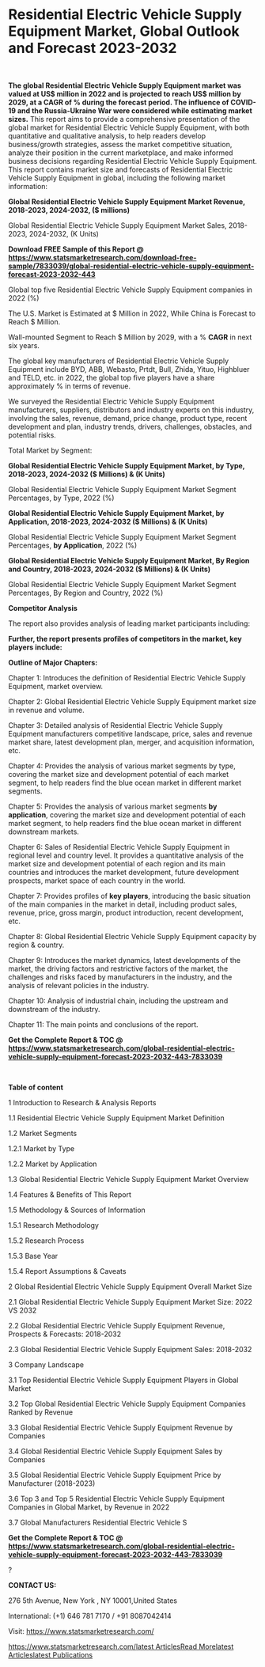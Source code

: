 <h1>Residential Electric Vehicle Supply Equipment Market, Global Outlook and Forecast 2023-2032</h1><br/><p><strong>The global Residential Electric Vehicle Supply Equipment market was valued at US$ million in 2022 and is projected to reach US$ million by 2029, at a <strong>CAGR</strong> of % during the forecast period. The influence of COVID-19 and the Russia-Ukraine War were considered while estimating market sizes.</strong> This report aims to provide a comprehensive presentation of the global market for Residential Electric Vehicle Supply Equipment, with both quantitative and qualitative analysis, to help readers develop business/growth strategies, assess the market competitive situation, analyze their position in the current marketplace, and make informed business decisions regarding Residential Electric Vehicle Supply Equipment. This report contains market size and forecasts of Residential Electric Vehicle Supply Equipment in global, including the following market information:</p>
 
 
 
 <p><strong>Global Residential Electric Vehicle Supply Equipment Market Revenue, 2018-2023, 2024-2032, ($ millions)</strong></p>
 
 
 
 <p>Global Residential Electric Vehicle Supply Equipment Market Sales, 2018-2023, 2024-2032, (K Units)</p>
 
 
 
 <p><strong>Download FREE Sample of this Report @ <a href="https://www.statsmarketresearch.com/download-free-sample/7833039/global-residential-electric-vehicle-supply-equipment-forecast-2023-2032-443">https://www.statsmarketresearch.com/download-free-sample/7833039/global-residential-electric-vehicle-supply-equipment-forecast-2023-2032-443</a></strong></p>
 
 
 
 <p>Global top five Residential Electric Vehicle Supply Equipment companies in 2022 (%)</p>
 
 
 
 <p>The U.S. Market is Estimated at $ Million in 2022, While China is Forecast to Reach $ Million.</p>
 
 
 
 <p>Wall-mounted Segment to Reach $ Million by 2029, with a % <strong>CAGR</strong> in next six years.</p>
 
 
 
 <p>The global key manufacturers of Residential Electric Vehicle Supply Equipment include BYD, ABB, Webasto, Prtdt, Bull, Zhida, Yituo, Highbluer and TELD, etc. in 2022, the global top five players have a share approximately % in terms of revenue.</p>
 
 
 
 <p>We surveyed the Residential Electric Vehicle Supply Equipment manufacturers, suppliers, distributors and industry experts on this industry, involving the sales, revenue, demand, price change, product type, recent development and plan, industry trends, drivers, challenges, obstacles, and potential risks.</p>
 
 
 
 <p>Total Market by Segment:</p>
 
 
 
 <p><strong>Global Residential Electric Vehicle Supply Equipment Market, by Type, 2018-2023, 2024-2032 ($ Millions) & (K Units)</strong></p>
 
 
 
 <p>Global Residential Electric Vehicle Supply Equipment Market Segment Percentages, by Type, 2022 (%)</p>
 
 
 
 <p><strong>Global Residential Electric Vehicle Supply Equipment Market, <strong>by Application</strong>, 2018-2023, 2024-2032 ($ Millions) & (K Units)</strong></p>
 
 
 
 <p>Global Residential Electric Vehicle Supply Equipment Market Segment Percentages, <strong>by Application</strong>, 2022 (%)</p>
 
 
 
 <p><strong>Global Residential Electric Vehicle Supply Equipment Market, By Region and Country, 2018-2023, 2024-2032 ($ Millions) & (K Units)</strong></p>
 
 
 
 <p>Global Residential Electric Vehicle Supply Equipment Market Segment Percentages, By Region and Country, 2022 (%)</p>
 
 
 
 <p><strong>Competitor Analysis</strong></p>
 
 
 
 <p>The report also provides analysis of leading market participants including:</p>
 
 
 
 <p><strong>Further, the report presents profiles of competitors in the market, <strong>key players</strong> include:</strong></p>
 
 
 
 <p><strong>Outline of Major Chapters:</strong></p>
 
 
 
 <p>Chapter 1: Introduces the definition of Residential Electric Vehicle Supply Equipment, market overview.</p>
 
 
 
 <p>Chapter 2: Global Residential Electric Vehicle Supply Equipment market size in revenue and volume.</p>
 
 
 
 <p>Chapter 3: Detailed analysis of Residential Electric Vehicle Supply Equipment manufacturers competitive landscape, price, sales and revenue market share, latest development plan, merger, and acquisition information, etc.</p>
 
 
 
 <p>Chapter 4: Provides the analysis of various market segments by type, covering the market size and development potential of each market segment, to help readers find the blue ocean market in different market segments.</p>
 
 
 
 <p>Chapter 5: Provides the analysis of various market segments <strong>by application</strong>, covering the market size and development potential of each market segment, to help readers find the blue ocean market in different downstream markets.</p>
 
 
 
 <p>Chapter 6: Sales of Residential Electric Vehicle Supply Equipment in regional level and country level. It provides a quantitative analysis of the market size and development potential of each region and its main countries and introduces the market development, future development prospects, market space of each country in the world.</p>
 
 
 
 <p>Chapter 7: Provides profiles of <strong>key players</strong>, introducing the basic situation of the main companies in the market in detail, including product sales, revenue, price, gross margin, product introduction, recent development, etc.</p>
 
 
 
 <p>Chapter 8: Global Residential Electric Vehicle Supply Equipment capacity by region & country.</p>
 
 
 
 <p>Chapter 9: Introduces the market dynamics, latest developments of the market, the driving factors and restrictive factors of the market, the challenges and risks faced by manufacturers in the industry, and the analysis of relevant policies in the industry.</p>
 
 
 
 <p>Chapter 10: Analysis of industrial chain, including the upstream and downstream of the industry.</p>
 
 
 
 <p>Chapter 11: The main points and conclusions of the report.</p>
 
 
 
 <div><b>Get the Complete Report & TOC @ <a href="https://www.statsmarketresearch.com/global-residential-electric-vehicle-supply-equipment-forecast-2023-2032-443-7833039">https://www.statsmarketresearch.com/global-residential-electric-vehicle-supply-equipment-forecast-2023-2032-443-7833039</a></b></div>
 
 
 
 <p><br />
 
 <b>Table of content</b></p>
 
 
 
 <p>1 Introduction to Research & Analysis Reports<br />
 
 1.1 Residential Electric Vehicle Supply Equipment Market Definition<br />
 
 1.2 Market Segments<br />
 
 1.2.1 Market by Type<br />
 
 1.2.2 Market by Application<br />
 
 1.3 Global Residential Electric Vehicle Supply Equipment Market Overview<br />
 
 1.4 Features & Benefits of This Report<br />
 
 1.5 Methodology & Sources of Information<br />
 
 1.5.1 Research Methodology<br />
 
 1.5.2 Research Process<br />
 
 1.5.3 Base Year<br />
 
 1.5.4 Report Assumptions & Caveats<br />
 
 2 Global Residential Electric Vehicle Supply Equipment Overall Market Size<br />
 
 2.1 Global Residential Electric Vehicle Supply Equipment Market Size: 2022 VS 2032<br />
 
 2.2 Global Residential Electric Vehicle Supply Equipment Revenue, Prospects & Forecasts: 2018-2032<br />
 
 2.3 Global Residential Electric Vehicle Supply Equipment Sales: 2018-2032<br />
 
 3 Company Landscape<br />
 
 3.1 Top Residential Electric Vehicle Supply Equipment Players in Global Market<br />
 
 3.2 Top Global Residential Electric Vehicle Supply Equipment Companies Ranked by Revenue<br />
 
 3.3 Global Residential Electric Vehicle Supply Equipment Revenue by Companies<br />
 
 3.4 Global Residential Electric Vehicle Supply Equipment Sales by Companies<br />
 
 3.5 Global Residential Electric Vehicle Supply Equipment Price by Manufacturer (2018-2023)<br />
 
 3.6 Top 3 and Top 5 Residential Electric Vehicle Supply Equipment Companies in Global Market, by Revenue in 2022<br />
 
 3.7 Global Manufacturers Residential Electric Vehicle S</p>
 
 
 
 <div><b>Get the Complete Report & TOC @ <a href="https://www.statsmarketresearch.com/global-residential-electric-vehicle-supply-equipment-forecast-2023-2032-443-7833039">https://www.statsmarketresearch.com/global-residential-electric-vehicle-supply-equipment-forecast-2023-2032-443-7833039</a></b></div>
 
 
 
 <p>? </p>
 
 
 
 <p><b>CONTACT US:</b><br />
 
 276 5th Avenue, New York , NY 10001,United States<br />
 
 International: (+1) 646 781 7170 / +91 8087042414<br />
 
 Visit: <a href="https://www.statsmarketresearch.com/">https://www.statsmarketresearch.com/</a><br />
 
 <a href="https://gyeongbokgung.com">https://www.statsmarketresearch.com/</a><a href="https://hallyeomaritime.com">latest Articles</a><a href="https://jingwansa.com">Read More</a><a href="https://nguoiviet.jp/">latest Articles</a><a href="https://www.intelmarketresearch.com/">latest Publications</a></p>